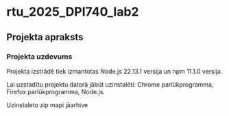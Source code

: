 # rtu_2025_DPI740_lab2

## Projekta apraksts

### Projekta uzdevums
Projekta izstrādē tiek izmantotas Node.js 22.13.1 versija un npm 11.1.0 versija.

Lai uzstadītu projektu datorā jābūt uzinstalēti: Chrome parlūkprogramma, Firefox parlūkprogramma, Node.js.

Uzinstaleto zip mapi jāarhive


